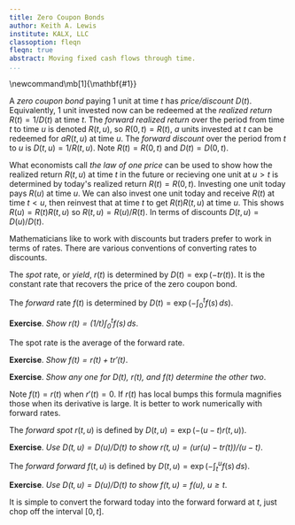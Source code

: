 ```yaml
---
title: Zero Coupon Bonds
author: Keith A. Lewis
institute: KALX, LLC
classoption: fleqn
fleqn: true
abstract: Moving fixed cash flows through time.
...
```


\newcommand\mb[1]{\mathbf{#1}}

A _zero coupon bond_ paying 1 unit at time $t$ has _price/discount_ $D(t)$.
Equivalently, 1 unit invested now can be redeemed at the _realized return_ $R(t) = 1/D(t)$ at time $t$.
The _forward realized return_ over the period from time $t$ to time $u$
is denoted $R(t,u)$, so $R(0,t) = R(t)$, $a$ units invested at $t$ can be redeemed
for $aR(t,u)$ at time $u$.
The _forward discount_ over the period from $t$ to $u$ is $D(t,u) = 1/R(t,u)$.
Note $R(t) = R(0,t)$ and $D(t) = D(0,t)$.

What economists call _the law of one price_ can be used to show
how the realized return $R(t,u)$ at time $t$ in the future or recieving
one unit at $u > t$ is determined
by today's realized return $R(t) = R(0,t)$.
Investing one unit today pays $R(u)$ at time $u$.
We can also invest one unit today and receive $R(t)$ at time $t < u$, then reinvest that
at time $t$ to get $R(t)R(t,u)$ at time $u$. This shows $R(u) = R(t)R(t,u)$
so $R(t,u) = R(u)/R(t)$. In terms of discounts $D(t,u) = D(u)/D(t)$.

Mathematicians like to work with discounts but traders prefer to work in terms of rates.
There are various conventions of converting rates to discounts.

The _spot_ rate, or _yield_, $r(t)$ is determined by $D(t) = \exp(-tr(t))$.
It is the constant rate that recovers the price of the zero coupon bond.

The _forward_ rate $f(t)$ is determined by $D(t) = \exp(-\int_0^t f(s)\,ds)$.

__Exercise__. _Show $r(t) = (1/t)\int_0^t f(s)\,ds$_.

The spot rate is the average of the forward rate.

__Exercise__. _Show $f(t) = r(t) + tr'(t)$_.

__Exercise__. _Show any one for $D(t)$, $r(t)$, and $f(t)$ determine the other two_.

Note $f(t) = r(t)$ when $r'(t) = 0$. If $r(t)$ has local bumps this formula magnifies those
when its derivative is large.
It is better to work numerically with forward rates.

The _forward spot_ $r(t,u)$ is defined by $D(t,u) = \exp(-(u - t)r(t,u))$.

__Exercise__. _Use $D(t,u) = D(u)/D(t)$ to show $r(t,u) = (ur(u) - tr(t))/(u - t)$_.

The _forward forward_ $f(t,u)$ is defined by $D(t,u) = \exp(-\int_t^u f(s)\,ds)$.

__Exercise__. _Use $D(t,u) = D(u)/D(t)$ to show $f(t,u) = f(u)$, $u\ge t$_.

It is simple to convert the forward today into the forward forward at $t$,
just chop off the interval $[0,t]$.

